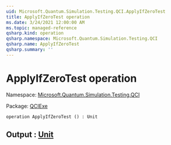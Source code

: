 ```yaml
---
uid: Microsoft.Quantum.Simulation.Testing.QCI.ApplyIfZeroTest
title: ApplyIfZeroTest operation
ms.date: 3/24/2021 12:00:00 AM
ms.topic: managed-reference
qsharp.kind: operation
qsharp.namespace: Microsoft.Quantum.Simulation.Testing.QCI
qsharp.name: ApplyIfZeroTest
qsharp.summary: ''
---
```


# ApplyIfZeroTest operation

Namespace: [Microsoft.Quantum.Simulation.Testing.QCI](xref:Microsoft.Quantum.Simulation.Testing.QCI)

Package: [QCIExe](https://nuget.org/packages/QCIExe)




```qsharp
operation ApplyIfZeroTest () : Unit
```


## Output : [Unit](xref:microsoft.quantum.lang-ref.unit)

